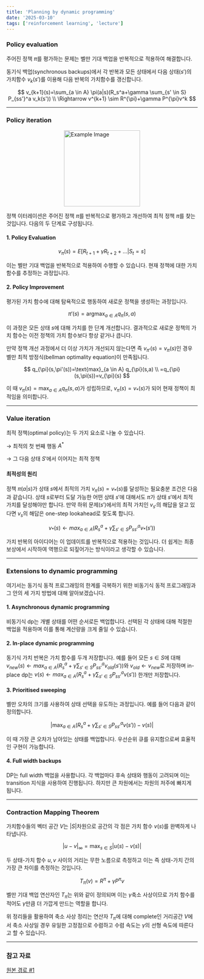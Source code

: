 ```yaml
---
title: 'Planning by dynamic programming'
date: '2025-03-10'
tags: ['reinforcement learning', 'lecture']
---
```


### Policy evaluation

주어진 정책 $\pi$를 평가하는 문제는 벨만 기대 백업을 반복적으로 적용하여 해결합니다.

동기식 백업(synchronous backups)에서 각 반복과 모든 상태에서 다음 상태$(s')$의 가치함수 $v_k(s')$를 이용해 다음 반복의 가치함수를 갱신합니다.

$$
v_{k+1}(s)=\sum_{a \in A} \pi(a|s)(R_s^a+\gamma \sum_{s' \in S} P_{ss'}^a v_k(s')) \\
\Rightarrow v^{k+1} \sim R^{\pi}+\gamma P^{\pi}v^k
$$

---

### Policy iteration

<img src="https://velog.velcdn.com/images/devjo/post/7ec398e5-088e-4282-8758-068e07306d76/image.png" alt="Example Image" style="display: block; margin: 0 auto; height:200;" />

정책 이터레이션은 주어진 정책 $\pi$를 반복적으로 평가하고 개선하여 최적 정책 $\pi$를 찾는 것입니다. 다음의 두 단계로 구성됩니다.

#### 1. Policy Evaluation

$$
v_{\pi}(s)=E[R_{t+1}+\gamma R_{t+2}+ \dots |S_t=s]
$$

이는 벨만 기대 백업을 반복적으로 적용하여 수행할 수 있습니다. 현재 정책에 대한 가치함수를 추정하는 과정입니다.

#### 2. Policy Improvement

평가된 가치 함수에 대해 탐욕적으로 행동하여 새로운 정책을 생성하는 과정입니다.

$$
\pi'(s)=\text{argmax}_{a \in A} q_{\pi}(s,a)
$$

이 과정은 모든 상태 $s$에 대해 가치를 한 단계 개선합니다. 결과적으로 새로운 정책의 가치 함수는 이전 정책의 가치 함수보다 항상 같거나 큽니다.

만약 정책 개선 과정에서 더 이상 가치가 개선되지 않는다면 즉 $v_{\pi'}(s) = v_\pi(s)$인 경우 벨만 최적 방정식(bellman optimality equation)이 만족됩니다.

$$
q_{\pi}(s,\pi'(s))=\text{max}_{a \in A} q_{\pi}(s,a) \\
=q_{\pi}(s,\pi(s))=v_{\pi}(s)
$$

이 때 $v_\pi(s) = \max_{a \in A} q_\pi(s, a)$가 성립하므로, $v_\pi(s) = v_*(s)$가 되어 현재 정책이 최적임을 의미합니다.

---

### Value iteration

최적 정책(optimal policy)는 두 가지 요소로 나눌 수 있습니다.

$\rightarrow$ 최적의 첫 번째 행동 $A^*$

$\rightarrow$ 그 다음 상태 $S'$에서 이어지는 최적 정책

#### 최적성의 원리

정책 $\pi(a|s)$가 상태 $s$에서 최적의 가치 $v_{\pi}(s) = v_*(s)$를 달성하는 필요충분 조건은 다음과 같습니다. 상태 $s$로부터 도달 가능한 어떤 상태 $s'$에 대해서도 $\pi$가 상태 $s'$에서 최적 가치를 달성해야만 합니다. 만약 하위 문제$(s')$에서의 최적 가치인 $v_{s'}$의 해답을 알고 있다면 $v_{s}$의 해답은 one-step lookahead로 찾도록 합니다.

$$
v_*(s) \leftarrow max_{a \in A} (R_s^a + \gamma \sum_{s' \in S} P_{ss'}^a v_*(s'))
$$

가치 반복의 아이디어는 이 업데이트를 반복적으로 적용하는 것입니다. 더 쉽게는 최종 보상에서 시작하여 역행으로 되짚어가는 방식이라고 생각할 수 있습니다.

---

### Extensions to dynamic programming

여기서는 동기식 동적 프로그래밍의 한계를 극복하기 위한 비동기식 동적 프로그래밍과 그 안의 세 가지 방법에 대해 알아보겠습니다.

#### 1. Asynchronous dynamic programming

비동기식 dp는 개별 상태를 어떤 순서로든 백업합니다. 선택된 각 상태에 대해 적절한 백업을 적용하며 이를 통해 계산량을 크게 줄일 수 있습니다.

#### 2. In-place dynamic programming

동기식 가치 반복은 가치 함수를 두개 저장합니다. 예를 들어 모든 $s \in S$에 대해 $v_{new}(s) \leftarrow max_{a \in A} (R_s^a + \gamma \sum_{s' \in S} P_{ss'}^a v_{old}(s'))$와 $v_{old} \leftarrow v_{new}$로 저장하며 in-place dp는 $v(s) \leftarrow max_{a \in A} (R_s^a + \gamma \sum_{s' \in S} P_{ss'}^a v(s'))$ 한개만 저장합니다.

#### 3. Prioritised sweeping

벨만 오차의 크기를 사용하여 상태 선택을 유도하는 과정입니다. 예를 들어 다음과 같이 정의합니다.

$$
|\text{max}_{a \in A} (R_s^a + \gamma \sum_{s' \in S} P_{ss'}^a v(s'))-v(s)|
$$

이 때 가장 큰 오차가 남아있는 상태를 백업합니다. 우선순위 큐를 유지함으로써 효율적인 구현이 가능합니다.

#### 4. Full width backups

DP는 full width 백업을 사용합니다. 각 백업마다 후속 상태와 행동이 고려되며 이는 transition 지식을 사용하여 진행됩니다. 하지만 큰 차원에서는 차원의 저주에 빠지게 됩니다.

---

### Contraction Mapping Theorem

가치함수들의 벡터 공간 $V$는 $|S|$차원으로 공간의 각 점은 가치 함수 $v(s)$를 완벽하게 나타냅니다.

$$
|u-v|_{\infty}=\text{max}_{s \in S} |u(s)-v(s)|
$$

두 상태-가치 함수 $u,v$ 사이의 거리는 무한 노름으로 측정하고 이는 즉 상태-가치 간의 가장 큰 차이를 측정하는 것입니다.

$$
T_{\pi}(v)=R^{\pi}+\gamma P^{\pi}v
$$

벨만 기대 백업 연산자인 $T_{\pi}$는 위와 같이 정의되며 이는 $\gamma$축소 사상이므로 가치 함수를 적어도 $\gamma$만큼 더 가깝게 만드는 역할을 합니다.

위 정리들을 활용하여 축소 사상 정리는 연산자 $T_{\pi}$에 대해 complete인 거리공간 $V$에서 축소 사상일 경우 유일한 고정점으로 수렴하고 수렴 속도는 $\gamma$의 선형 속도에 따른다고 할 수 있습니다.

---

### 참고 자료

[원본 경로 #1](https://davidstarsilver.wordpress.com/wp-content/uploads/2025/04/lecture-3-planning-by-dynamic-programming-.pdf)



